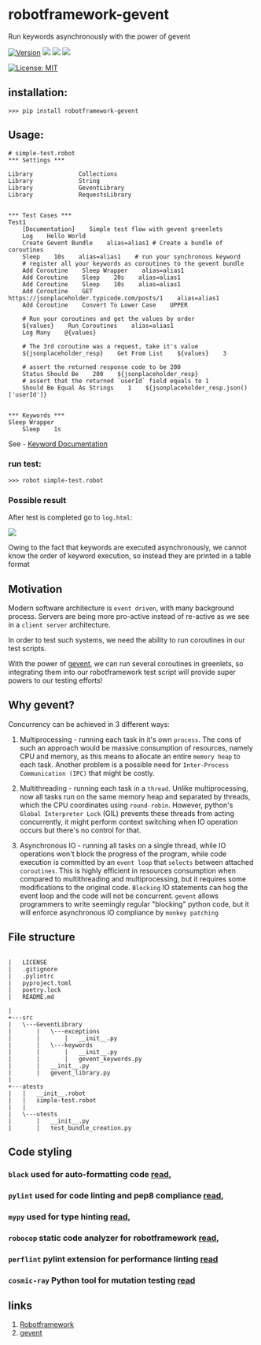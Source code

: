 # robotframework-gevent
Run keywords asynchronously with the power of gevent


[![Version](https://img.shields.io/pypi/v/robotframework-gevent.svg)](https://pypi.python.org/pypi/robotframework-gevent)
![](https://raw.githubusercontent.com/eldaduzman/robotframework-gevent/main/docs/badges/coverage-badge.svg)
![](https://raw.githubusercontent.com/eldaduzman/robotframework-gevent/main/docs/badges/pylint.svg)
![](https://raw.githubusercontent.com/eldaduzman/robotframework-gevent/main/docs/badges/mutscore.svg)

[![License: MIT](https://img.shields.io/badge/License-MIT-yellow.svg)](https://opensource.org/licenses/MIT)


## installation:
```
>>> pip install robotframework-gevent
```

## Usage:

```
# simple-test.robot
*** Settings ***

Library             Collections
Library             String
Library             GeventLibrary
Library             RequestsLibrary


*** Test Cases ***
Test1
    [Documentation]    Simple test flow with gevent greenlets
    Log    Hello World
    Create Gevent Bundle    alias=alias1 # Create a bundle of coroutines
    Sleep    10s    alias=alias1    # run your synchronous keyword
    # register all your keywords as coroutines to the gevent bundle
    Add Coroutine    Sleep Wrapper    alias=alias1
    Add Coroutine    Sleep    20s    alias=alias1
    Add Coroutine    Sleep    10s    alias=alias1
    Add Coroutine    GET    https://jsonplaceholder.typicode.com/posts/1    alias=alias1
    Add Coroutine    Convert To Lower Case    UPPER

    # Run your coroutines and get the values by order
    ${values}    Run Coroutines    alias=alias1
    Log Many    @{values}

    # The 3rd coroutine was a request, take it's value
    ${jsonplaceholder_resp}    Get From List    ${values}    3

    # assert the returned response code to be 200
    Status Should Be    200    ${jsonplaceholder_resp}
    # assert that the returned `userId` field equals to 1
    Should Be Equal As Strings    1    ${jsonplaceholder_resp.json()['userId']}


*** Keywords ***
Sleep Wrapper
    Sleep    1s

```


See -  [Keyword Documentation](https://eldaduzman.github.io/robotframework-gevent/GeventLibrary.html)
### run test:
```
>>> robot simple-test.robot
```
### Possible result

After test is completed go to `log.html`:

![](./docs/images/Possible-Log-File.png)


Owing to the fact that keywords are executed asynchronously, we cannot know the order of keyword execution, so instead they are printed in a table format

## Motivation

Modern software architecture is `event driven`, with many background process.
Servers are being more pro-active instead of re-active as we see in a `client server` architecture.

In order to test such systems, we need the ability to run coroutines in our test scripts.

With the power of [gevent](http://www.gevent.org/), we can run several coroutines in greenlets, so integrating them into our robotframework test script will provide super powers to our testing efforts!

## Why gevent?

Concurrency can be achieved in 3 different ways:

1.  Multiprocessing - running each task in it's own `process`.
    The cons of such an approach would be massive consumption of resources, namely CPU and memory, as this means to allocate an entire `memory heap` to each task.
    Another problem is a possible need for `Inter-Process Communication (IPC)` that might be costly.

2.  Multithreading - running each task in a `thread`.
    Unlike multiprocessing, now all tasks run on the same memory heap and separated by threads, which the CPU coordinates using `round-robin`.
    However, python's  `Global Interpreter Lock` (GIL) prevents these threads from acting concurrently, it might perform context switching when IO operation occurs but there's no control for that.


3.  Asynchronous IO - running all tasks on a single thread, while IO operations won't block the progress of the program, while code execution is committed by an   `event loop` that `selects` between attached `coroutines`.
    This is highly efficient in resources consumption when compared to multithreading and multiprocessing, but it requires some modifications to the original code.
    `Blocking` IO statements can hog the event loop and the code will not be concurrent.
    `gevent` allows programmers to write seemingly regular "blocking" python code, but it will enforce asynchronous IO compliance by `monkey patching`

## File structure
```

|   LICENSE
|   .gitignore
|   .pylintrc
|   pyproject.toml
|   poetry.lock
|   README.md

|           
+---src
|   \---GeventLibrary
|       |   \---exceptions
|       |       |   __init__.py
|       |   \---keywords
|       |       |   __init__.py
|       |       |   gevent_keywords.py
|       |   __init__.py
|       |   gevent_library.py
|               
+---atests
|   |   __init__.robot
|   |   simple-test.robot
|   |   
|   \---utests
|       |   __init__.py
|       |   test_bundle_creation.py

```
## Code styling
### `black` used for auto-formatting code [read](https://pypi.org/project/black/),
### `pylint` used for code linting and pep8 compliance [read](https://pypi.org/project/pylint/),
### `mypy` used for type hinting [read](https://pypi.org/project/mypy/),
### `robocop` static code analyzer for robotframework [read](https://pypi.org/project/robotframework-robocop/),
### `perflint` pylint extension for performance linting [read](https://betterprogramming.pub/use-perflint-a-performance-linter-for-python-eae8e54f1e99)
### `cosmic-ray` Python tool for mutation testing [read](https://python.plainenglish.io/python-mutation-testing-with-cosmic-ray-4b78eb9e0676)

## links
1. [Robotframework](https://robotframework.org/)
2. [gevent](http://www.gevent.org/)
